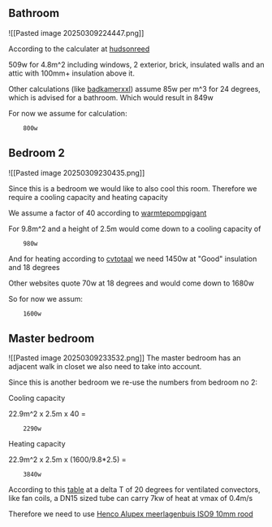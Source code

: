 
## Bathroom

![[Pasted image 20250309224447.png]]

According to the calculater at [hudsonreed](https://nl.hudsonreed.com/hudson-reed-radiator-vermogen-calculator)

509w for 4.8m^2 including windows, 2 exterior, brick, insulated walls and an attic with 100mm+ insulation above it.

Other calculations (like [badkamerxxl](https://www.badkamerxxl.nl/verwarming/radiator-vermogen-berekenen)) assume 85w per m^3 for 24 degrees, which is advised for a bathroom. Which would result in 849w

For now we assume for calculation:

		800w

## Bedroom 2
![[Pasted image 20250309230435.png]]

Since this is a bedroom we would like to also cool this room. Therefore we require a cooling capacity and heating capacity

We assume a factor of 40 according to [warmtepompgigant](https://www.warmtepompgigant.nl/verwarmen-en-koelen/capaciteit-airco-berekenen/)

For 9.8m^2 and a height of 2.5m would come down to a cooling capacity of

		980w

And for heating according to [cvtotaal](https://www.cvtotaal.nl/radiatoren/berekenen) we need 1450w at "Good" insulation and 18 degrees

Other websites quote 70w at 18 degrees and would come down to 1680w

So for now we assum:

		1600w
## Master bedroom
![[Pasted image 20250309233532.png]]
The master bedroom has an adjacent walk in closet we also need to take into account.

Since this is another bedroom we re-use the numbers from bedroom no 2:

Cooling capacity

22.9m^2 x 2.5m x 40 = 

		2290w


Heating capacity

22.9m^2 x 2.5m x (1600/9.8*2.5) = 

		3840w

According to this [table](https://gidsduurzamegebouwen.brussels/leidingen-dimensioneren-om-drukverliezen-beperken) at a delta T of 20 degrees for ventilated convectors, like fan coils, a DN15 sized tube can carry 7kw of heat at vmax of 0.4m/s

Therefore we need to use [Henco Alupex meerlagenbuis ISO9 10mm rood](https://www.warmteservice.nl/Installatiemateriaal/Leidingsystemen/Meerlagenbuis/Henco-Alupex-meerlagenbuis-ISO-10-mm-rood/p/48670225)
